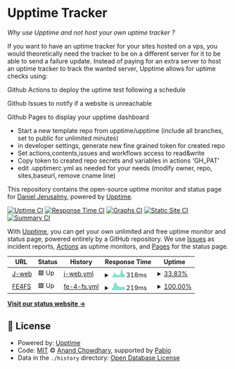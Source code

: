 # Upptime Tracker

_Why use Upptime and not host your own uptime tracker ?_

If you want to have an uptime tracker for your sites hosted on a vps, you would theoretically need the tracker to be on a different server for it to be able to send a failure update. Instead of paying for an extra server to host an uptime tracker to track the wanted server, Upptime allows for uptime checks using:

Github Actions to deploy the uptime test following a schedule

Github Issues to notify if a website is unreachable

Github Pages to display your upptime dashboard

- Start a new template repo from upptime/upptime (include all branches, set to public for unlimited minutes)
- in developer settings, generate new fine grained token for created repo
- Set actions,contents,issues and workflows access to read&write
- Copy token to created repo secrets and variables in actions 'GH_PAT'
- edit .upptimerc.yml as needed for your needs (modify owner, repo, sites,baseurl, remove cname line)

This repository contains the open-source uptime monitor and status page for [Daniel Jerusalmy](https://Darkamui.github.io/upptime-tracker), powered by [Upptime](https://github.com/upptime/upptime).

[![Uptime CI](https://github.com/Darkamui/upptime-tracker/workflows/Uptime%20CI/badge.svg)](https://github.com/Darkamui/upptime-tracker/actions?query=workflow%3A%22Uptime+CI%22)
[![Response Time CI](https://github.com/Darkamui/upptime-tracker/workflows/Response%20Time%20CI/badge.svg)](https://github.com/Darkamui/upptime-tracker/actions?query=workflow%3A%22Response+Time+CI%22)
[![Graphs CI](https://github.com/Darkamui/upptime-tracker/workflows/Graphs%20CI/badge.svg)](https://github.com/Darkamui/upptime-tracker/actions?query=workflow%3A%22Graphs+CI%22)
[![Static Site CI](https://github.com/Darkamui/upptime-tracker/workflows/Static%20Site%20CI/badge.svg)](https://github.com/Darkamui/upptime-tracker/actions?query=workflow%3A%22Static+Site+CI%22)
[![Summary CI](https://github.com/Darkamui/upptime-tracker/workflows/Summary%20CI/badge.svg)](https://github.com/Darkamui/upptime-tracker/actions?query=workflow%3A%22Summary+CI%22)

With [Upptime](https://upptime.js.org), you can get your own unlimited and free uptime monitor and status page, powered entirely by a GitHub repository. We use [Issues](https://github.com/Darkamui/upptime-tracker/issues) as incident reports, [Actions](https://github.com/Darkamui/upptime-tracker/actions) as uptime monitors, and [Pages](https://Darkamui.github.io/upptime-tracker) for the status page.

<!--start: status pages-->
<!-- This summary is generated by Upptime (https://github.com/upptime/upptime) -->
<!-- Do not edit this manually, your changes will be overwritten -->
<!-- prettier-ignore -->
| URL | Status | History | Response Time | Uptime |
| --- | ------ | ------- | ------------- | ------ |
| <img alt="" src="https://icons.duckduckgo.com/ip3/www.j-web.ca.ico" height="13"> [J-web](https://www.j-web.ca) | 🟩 Up | [j-web.yml](https://github.com/Darkamui/upptime-tracker/commits/HEAD/history/j-web.yml) | <details><summary><img alt="Response time graph" src="./graphs/j-web/response-time-week.png" height="20"> 318ms</summary><br><a href="https://Darkamui.github.io/upptime-tracker/history/j-web"><img alt="Response time 337" src="https://img.shields.io/endpoint?url=https%3A%2F%2Fraw.githubusercontent.com%2FDarkamui%2Fupptime-tracker%2FHEAD%2Fapi%2Fj-web%2Fresponse-time.json"></a><br><a href="https://Darkamui.github.io/upptime-tracker/history/j-web"><img alt="24-hour response time 512" src="https://img.shields.io/endpoint?url=https%3A%2F%2Fraw.githubusercontent.com%2FDarkamui%2Fupptime-tracker%2FHEAD%2Fapi%2Fj-web%2Fresponse-time-day.json"></a><br><a href="https://Darkamui.github.io/upptime-tracker/history/j-web"><img alt="7-day response time 318" src="https://img.shields.io/endpoint?url=https%3A%2F%2Fraw.githubusercontent.com%2FDarkamui%2Fupptime-tracker%2FHEAD%2Fapi%2Fj-web%2Fresponse-time-week.json"></a><br><a href="https://Darkamui.github.io/upptime-tracker/history/j-web"><img alt="30-day response time 323" src="https://img.shields.io/endpoint?url=https%3A%2F%2Fraw.githubusercontent.com%2FDarkamui%2Fupptime-tracker%2FHEAD%2Fapi%2Fj-web%2Fresponse-time-month.json"></a><br><a href="https://Darkamui.github.io/upptime-tracker/history/j-web"><img alt="1-year response time 337" src="https://img.shields.io/endpoint?url=https%3A%2F%2Fraw.githubusercontent.com%2FDarkamui%2Fupptime-tracker%2FHEAD%2Fapi%2Fj-web%2Fresponse-time-year.json"></a></details> | <details><summary><a href="https://Darkamui.github.io/upptime-tracker/history/j-web">33.83%</a></summary><a href="https://Darkamui.github.io/upptime-tracker/history/j-web"><img alt="All-time uptime 92.20%" src="https://img.shields.io/endpoint?url=https%3A%2F%2Fraw.githubusercontent.com%2FDarkamui%2Fupptime-tracker%2FHEAD%2Fapi%2Fj-web%2Fuptime.json"></a><br><a href="https://Darkamui.github.io/upptime-tracker/history/j-web"><img alt="24-hour uptime 100.00%" src="https://img.shields.io/endpoint?url=https%3A%2F%2Fraw.githubusercontent.com%2FDarkamui%2Fupptime-tracker%2FHEAD%2Fapi%2Fj-web%2Fuptime-day.json"></a><br><a href="https://Darkamui.github.io/upptime-tracker/history/j-web"><img alt="7-day uptime 33.83%" src="https://img.shields.io/endpoint?url=https%3A%2F%2Fraw.githubusercontent.com%2FDarkamui%2Fupptime-tracker%2FHEAD%2Fapi%2Fj-web%2Fuptime-week.json"></a><br><a href="https://Darkamui.github.io/upptime-tracker/history/j-web"><img alt="30-day uptime 57.15%" src="https://img.shields.io/endpoint?url=https%3A%2F%2Fraw.githubusercontent.com%2FDarkamui%2Fupptime-tracker%2FHEAD%2Fapi%2Fj-web%2Fuptime-month.json"></a><br><a href="https://Darkamui.github.io/upptime-tracker/history/j-web"><img alt="1-year uptime 92.20%" src="https://img.shields.io/endpoint?url=https%3A%2F%2Fraw.githubusercontent.com%2FDarkamui%2Fupptime-tracker%2FHEAD%2Fapi%2Fj-web%2Fuptime-year.json"></a></details>
| <img alt="" src="https://icons.duckduckgo.com/ip3/fe4fs.j-web.ca.ico" height="13"> [FE4FS](https://fe4fs.j-web.ca) | 🟩 Up | [fe-4-fs.yml](https://github.com/Darkamui/upptime-tracker/commits/HEAD/history/fe-4-fs.yml) | <details><summary><img alt="Response time graph" src="./graphs/fe-4-fs/response-time-week.png" height="20"> 219ms</summary><br><a href="https://Darkamui.github.io/upptime-tracker/history/fe-4-fs"><img alt="Response time 231" src="https://img.shields.io/endpoint?url=https%3A%2F%2Fraw.githubusercontent.com%2FDarkamui%2Fupptime-tracker%2FHEAD%2Fapi%2Ffe-4-fs%2Fresponse-time.json"></a><br><a href="https://Darkamui.github.io/upptime-tracker/history/fe-4-fs"><img alt="24-hour response time 359" src="https://img.shields.io/endpoint?url=https%3A%2F%2Fraw.githubusercontent.com%2FDarkamui%2Fupptime-tracker%2FHEAD%2Fapi%2Ffe-4-fs%2Fresponse-time-day.json"></a><br><a href="https://Darkamui.github.io/upptime-tracker/history/fe-4-fs"><img alt="7-day response time 219" src="https://img.shields.io/endpoint?url=https%3A%2F%2Fraw.githubusercontent.com%2FDarkamui%2Fupptime-tracker%2FHEAD%2Fapi%2Ffe-4-fs%2Fresponse-time-week.json"></a><br><a href="https://Darkamui.github.io/upptime-tracker/history/fe-4-fs"><img alt="30-day response time 230" src="https://img.shields.io/endpoint?url=https%3A%2F%2Fraw.githubusercontent.com%2FDarkamui%2Fupptime-tracker%2FHEAD%2Fapi%2Ffe-4-fs%2Fresponse-time-month.json"></a><br><a href="https://Darkamui.github.io/upptime-tracker/history/fe-4-fs"><img alt="1-year response time 231" src="https://img.shields.io/endpoint?url=https%3A%2F%2Fraw.githubusercontent.com%2FDarkamui%2Fupptime-tracker%2FHEAD%2Fapi%2Ffe-4-fs%2Fresponse-time-year.json"></a></details> | <details><summary><a href="https://Darkamui.github.io/upptime-tracker/history/fe-4-fs">100.00%</a></summary><a href="https://Darkamui.github.io/upptime-tracker/history/fe-4-fs"><img alt="All-time uptime 98.30%" src="https://img.shields.io/endpoint?url=https%3A%2F%2Fraw.githubusercontent.com%2FDarkamui%2Fupptime-tracker%2FHEAD%2Fapi%2Ffe-4-fs%2Fuptime.json"></a><br><a href="https://Darkamui.github.io/upptime-tracker/history/fe-4-fs"><img alt="24-hour uptime 100.00%" src="https://img.shields.io/endpoint?url=https%3A%2F%2Fraw.githubusercontent.com%2FDarkamui%2Fupptime-tracker%2FHEAD%2Fapi%2Ffe-4-fs%2Fuptime-day.json"></a><br><a href="https://Darkamui.github.io/upptime-tracker/history/fe-4-fs"><img alt="7-day uptime 100.00%" src="https://img.shields.io/endpoint?url=https%3A%2F%2Fraw.githubusercontent.com%2FDarkamui%2Fupptime-tracker%2FHEAD%2Fapi%2Ffe-4-fs%2Fuptime-week.json"></a><br><a href="https://Darkamui.github.io/upptime-tracker/history/fe-4-fs"><img alt="30-day uptime 99.90%" src="https://img.shields.io/endpoint?url=https%3A%2F%2Fraw.githubusercontent.com%2FDarkamui%2Fupptime-tracker%2FHEAD%2Fapi%2Ffe-4-fs%2Fuptime-month.json"></a><br><a href="https://Darkamui.github.io/upptime-tracker/history/fe-4-fs"><img alt="1-year uptime 98.30%" src="https://img.shields.io/endpoint?url=https%3A%2F%2Fraw.githubusercontent.com%2FDarkamui%2Fupptime-tracker%2FHEAD%2Fapi%2Ffe-4-fs%2Fuptime-year.json"></a></details>

<!--end: status pages-->

[**Visit our status website →**](https://Darkamui.github.io/upptime-tracker)

## 📄 License

- Powered by: [Upptime](https://github.com/upptime/upptime)
- Code: [MIT](./LICENSE) © [Anand Chowdhary](https://anandchowdhary.com), supported by [Pabio](https://pabio.com)
- Data in the `./history` directory: [Open Database License](https://opendatacommons.org/licenses/odbl/1-0/)

